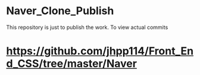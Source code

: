 # Naver_Clone_Publish

This repository is just to publish the work.
To view actual commits 
# https://github.com/jhpp114/Front_End_CSS/tree/master/Naver
